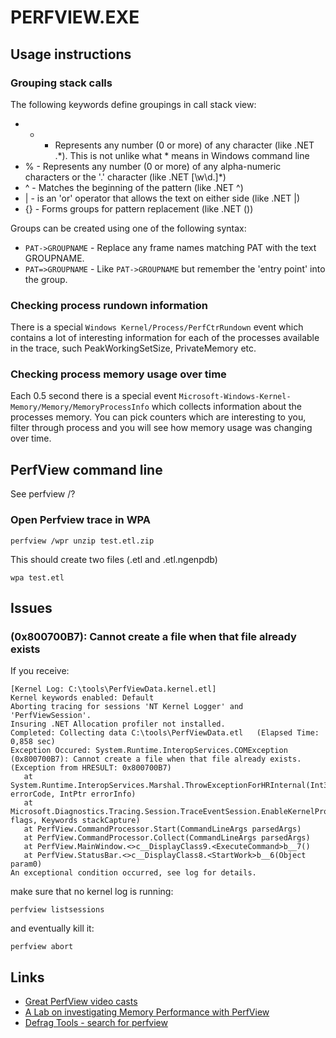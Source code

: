 
PERFVIEW.EXE
============

Usage instructions
------------------

### Grouping stack calls ###

The following keywords define groupings in call stack view:

- * - Represents any number (0 or more) of any character (like .NET .*). This is not unlike what * means in Windows command line
- % - Represents any number (0 or more) of any alpha-numeric characters or the '.' character (like .NET [\w\d.]*)
- ^ - Matches the beginning of the pattern (like .NET ^)
- | - is an 'or' operator that allows the text on either side (like .NET |)
- {} - Forms groups for pattern replacement (like .NET ())

Groups can be created using one of the following syntax:

- `PAT->GROUPNAME` - Replace any frame names matching PAT with the text GROUPNAME.
- `PAT=>GROUPNAME` - Like `PAT->GROUPNAME` but remember the 'entry point' into the group.

### Checking process rundown information ###

There is a special `Windows Kernel/Process/PerfCtrRundown` event which contains a lot of interesting information for each of the processes available in the trace, such PeakWorkingSetSize, PrivateMemory etc.

### Checking process memory usage over time ###

Each 0.5 second there is a special event `Microsoft-Windows-Kernel-Memory/Memory/MemoryProcessInfo` which collects information about the processes memory. You can pick counters which are interesting to you, filter through process and you will see how memory usage was changing over time.

PerfView command line
---------------------

See perfview /?

### Open Perfview trace in WPA ###

    perfview /wpr unzip test.etl.zip

This should create two files (.etl and .etl.ngenpdb)

    wpa test.etl

Issues
------

### (0x800700B7): Cannot create a file when that file already exists ###

If you receive:

    [Kernel Log: C:\tools\PerfViewData.kernel.etl]
    Kernel keywords enabled: Default
    Aborting tracing for sessions 'NT Kernel Logger' and 'PerfViewSession'.
    Insuring .NET Allocation profiler not installed.
    Completed: Collecting data C:\tools\PerfViewData.etl   (Elapsed Time: 0,858 sec)
    Exception Occured: System.Runtime.InteropServices.COMException (0x800700B7): Cannot create a file when that file already exists. (Exception from HRESULT: 0x800700B7)
       at System.Runtime.InteropServices.Marshal.ThrowExceptionForHRInternal(Int32 errorCode, IntPtr errorInfo)
       at Microsoft.Diagnostics.Tracing.Session.TraceEventSession.EnableKernelProvider(Keywords flags, Keywords stackCapture)
       at PerfView.CommandProcessor.Start(CommandLineArgs parsedArgs)
       at PerfView.CommandProcessor.Collect(CommandLineArgs parsedArgs)
       at PerfView.MainWindow.<>c__DisplayClass9.<ExecuteCommand>b__7()
       at PerfView.StatusBar.<>c__DisplayClass8.<StartWork>b__6(Object param0)
    An exceptional condition occurred, see log for details.

make sure that no kernel log is running:

    perfview listsessions

and eventually kill it:

    perfview abort

Links
-----

- [Great PerfView video casts](http://channel9.msdn.com/Series/PerfView-Tutorial)
- [A Lab on investigating Memory Performance with PerfView](http://blogs.msdn.com/b/vancem/archive/2013/02/27/a-lab-on-investigating-memory-performance-with-perfview.aspx)
- [Defrag Tools - search for perfview](http://channel9.msdn.com/Shows/Defrag-Tools/)

